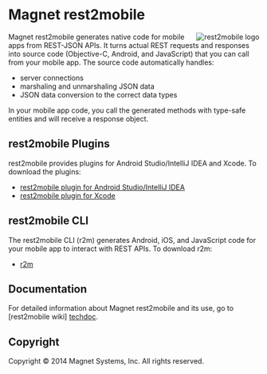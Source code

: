# Magnet rest2mobile

<img src="http://developer.magnet.com/tmp/img/logo_r2m_main.png"
 alt="rest2mobile logo" title="rest2mobile" align="right" />

Magnet rest2mobile generates native code for mobile apps from REST-JSON APIs. It turns actual REST requests and responses into source code (Objective-C, Android, and JavaScript) that you can call from your mobile app. The source code automatically handles:

* server connections
* marshaling and unmarshaling JSON data
* JSON data conversion to the correct data types

In your mobile app code, you call the generated methods with type-safe entities and will receive a response object.

## rest2mobile Plugins

rest2mobile provides plugins for Android Studio/IntelliJ IDEA and Xcode. To download the plugins:

* [rest2mobile plugin for Android Studio/IntelliJ IDEA][r2m-plugin-android]
* [rest2mobile plugin for Xcode][r2m-plugin-ios]

## rest2mobile CLI

The rest2mobile CLI (r2m) generates Android, iOS, and JavaScript code for your mobile app to interact with REST APIs. To download r2m:

* [r2m][r2m-cli]


## Documentation

For detailed information about Magnet rest2mobile and its use, go to [rest2mobile wiki] [techdoc].

## Copyright

Copyright © 2014 Magnet Systems, Inc. All rights reserved.

<!---
## License

Licensed under the **[Apache License, Version 2.0] [license]** (the "License");
you may not use this software except in compliance with the License.
-->
[website]: http://developer.magnet.com
[techdoc]: https://github.com/magnetsystems/r2m/wiki
[r2m-plugin-android]:https://github.com/magnetsystems/r2m-plugin-android/
[r2m-plugin-ios]:https://github.com/magnetsystems/r2m-plugin-ios/
[r2m-cli]:https://github.com/magnetsystems/r2m-cli/
[license]: http://www.apache.org/licenses/LICENSE-2.0


